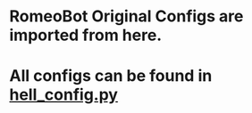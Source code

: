 # RomeoBot Original Configs are imported from here.

# All configs can be found in [hell_config.py](https://github.com/ROMEORJATM/ROMEOUSERBOT/master/RomeoBot/config/hell_config.py)
